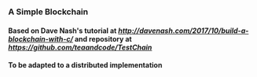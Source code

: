 ### A Simple Blockchain

#### Based on Dave Nash's tutorial at _http://davenash.com/2017/10/build-a-blockchain-with-c/_ and repository at _https://github.com/teaandcode/TestChain_

#### To be adapted to a distributed implementation
